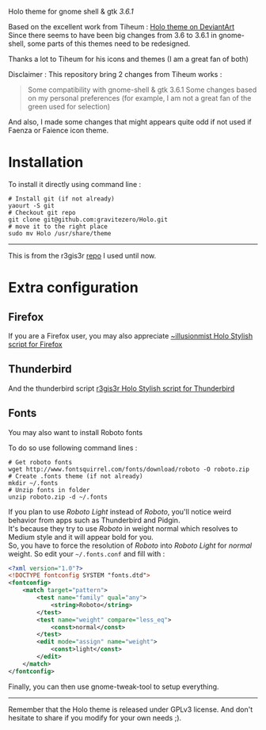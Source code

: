 Holo theme for gnome shell & gtk *3.6.1*

Based on the excellent work from Tiheum : [Holo theme on DeviantArt](http://tiheum.deviantart.com/art/Holo-280076980)     
Since there seems to have been big changes from 3.6 to 3.6.1 in gnome-shell, some parts of this themes need to be redesigned.

Thanks a lot to Tiheum for his icons and themes (I am a great fan of both)

Disclaimer :
This repository bring 2 changes from Tiheum works :
> Some compatibility with gnome-shell & gtk 3.6.1 
> Some changes based on my personal preferences (for example, I am not a great fan of the green used for selection)

And also, I made some changes that might appears quite odd if not used if Faenza or Faience icon theme.

Installation
============

To install it directly using command line :

    # Install git (if not already)
    yaourt -S git
    # Checkout git repo
    git clone git@github.com:gravitezero/Holo.git
    # move it to the right place
    sudo mv Holo /usr/share/theme

---

This is from the r3gis3r [repo](http://github.com/r3gis3r/Holo-Gnome3-Theme) I used until now.

Extra configuration
===================
## Firefox
If you are a Firefox user, you may also appreciate [~illusionmist Holo Stylish script for Firefox](http://illusionmist.deviantart.com/art/Holo-Theme-for-Firefox-294051732)

## Thunderbird
And the thunderbird script [r3gis3r Holo Stylish script for Thunderbird](http://userstyles.org/styles/64593/holo-theme-for-thunderbird-linux-thunderbir-11?r=1335276031)

## Fonts
You may also want to install Roboto fonts

To do so use following command lines :

    # Get roboto fonts
    wget http://www.fontsquirrel.com/fonts/download/roboto -O roboto.zip
    # Create .fonts theme (if not already)
    mkdir ~/.fonts
    # Unzip fonts in folder
    unzip roboto.zip -d ~/.fonts

If you plan to use _Roboto Light_ instead of _Roboto_, you'll notice weird behavior from apps such as Thunderbird and Pidgin.     
It's because they try to use _Roboto_ in weight normal which resolves to Medium style and it will appear bold for you.    
So, you have to force the resolution of _Roboto_ into _Roboto Light_ for _normal_ weight.
So edit your ```~/.fonts.conf``` and fill with :

```xml
<?xml version="1.0"?>
<!DOCTYPE fontconfig SYSTEM "fonts.dtd">
<fontconfig>
    <match target="pattern">
        <test name="family" qual="any">
            <string>Roboto</string>
        </test>
        <test name="weight" compare="less_eq">
            <const>normal</const>
        </test>
        <edit mode="assign" name="weight">
            <const>light</const>
        </edit>
    </match>
</fontconfig>

```

Finally, you can then use gnome-tweak-tool to setup everything.


----

Remember that the Holo theme is released under GPLv3 license.
And don't hesitate to share if you modify for your own needs ;).